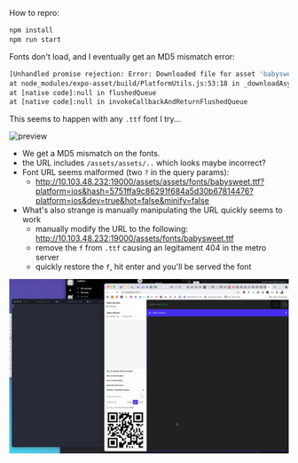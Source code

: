 How to repro:

```sh
npm install
npm run start
```

Fonts don't load, and I eventually get an MD5 mismatch error:

```sh
[Unhandled promise rejection: Error: Downloaded file for asset 'babysweet.ttf' Located at http://192.168.1.55:19000/assets/assets/fonts/babysweet.ttf?platform=ios&hash=7c9263d3cffcda46ff7a4d9c00472c07?platform=ios&dev=true&hot=false&minify=false failed MD5 integrity check]
at node_modules/expo-asset/build/PlatformUtils.js:53:18 in _downloadAsyncManagedEnv
at [native code]:null in flushedQueue
at [native code]:null in invokeCallbackAndReturnFlushedQueue
```

This seems to happen with any `.ttf` font I try...

![preview](https://github.com/hanford/expo-font-bug/blob/main/iphone.gif)

- We get a MD5 mismatch on the fonts.
- the URL includes `/assets/assets/..` which looks maybe incorrect?
- Font URL seems malformed (two `?` in the query params):
  - http://10.103.48.232:19000/assets/assets/fonts/babysweet.ttf?platform=ios&hash=5751ffa9c86291f684a5d30b67814476?platform=ios&dev=true&hot=false&minify=false
- What's also strange is manually manipulating the URL quickly seems to work
  - manually modify the URL to the following: http://10.103.48.232:19000/assets/fonts/babysweet.ttf
  - remove the `f` from `.ttf` causing an legitament 404 in the metro server
  - quickly restore the `f`, hit enter and you'll be served the font

![preview](https://github.com/hanford/expo-font-bug/blob/main/weird.gif)
